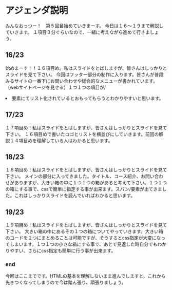 #  アジェンダ説明
みんなおっつー！　第５回目始めていきまーす。
今日は１６〜１９まで解説していきます。
１項目３分ぐらいなので、一緒に考えながら進めて行きましょう。

##  16/23
始めまーす！！１６項目め。私はスライドをとばしますが、皆さんはしっかりとスライドを見て下さい。
今回はフッター部分の制作に入ります。皆さんが普段みるサイトの一番下にお問い合わせや総合的なメニューが書かれています。
（webサイトページを見せる）１つ１つの項目が/<li>要素にてリスト化されているとおもってもらうとわかりやすいと思います。


##  17/23
１７項目め！私はスライドをとばしますが、皆さんはしっかりとスライドを見て下さい。
１６項目めで書いたロゴとリストを横並びにしていきます。前回の解説１４項目めを理解している人はわかると思います。



##  18/23
１８項目め！私はスライドをとばしますが、皆さんはしっかりとスライドを見て下さい。
メインの部分に入ってきました。タイトル、コース紹介、お問い合わせがありますが、大きい箱の中に１つ１つの箱があると考えて下さい。１つ１つの箱にする事で、cssで簡単に指定する事が出来ます。スパン/<span>要素が出てきました。これはしっかりスライドを読んでいればわかると思います。




##  19/23
１９項目め！私はスライドをとばしますが、皆さんはしっかりとスライドを見て下さい。
大きい箱の中にあるその１つの箱についてやっていきます。大きい箱のコードを１つにまとめることは可能ですが、そうするとcss指定が大変になってしまいます。１つ１つの小さな箱にする事で、あとで見返した時自分でもわかりやすい、さらにcss指定も簡単に行う事が出来ます。



###  end
今回はここまでです。HTMLの基本を理解しないまま進んでしますと、これから先きつくなってしまうので今は踏ん張り、頑張りましょう。